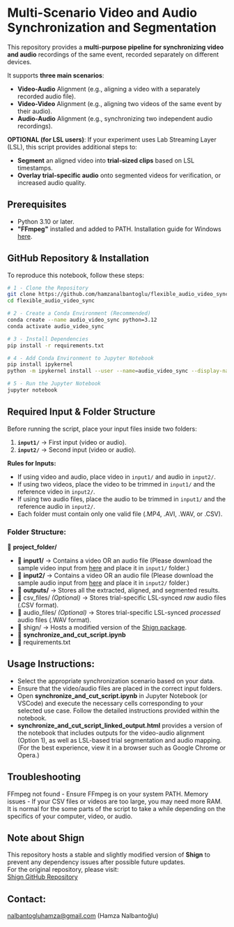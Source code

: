 # Multi-Scenario Video and Audio Synchronization and Segmentation

This repository provides a **multi-purpose pipeline for synchronizing video and audio** recordings of the same event, recorded separately on different devices.

It supports **three main scenarios**:

- **Video-Audio** Alignment (e.g., aligning a video with a separately recorded audio file).
- **Video-Video** Alignment (e.g., aligning two videos of the same event by their audio).
- **Audio-Audio** Alignment (e.g., synchronizing two independent audio recordings).

**OPTIONAL (for LSL users)**: If your experiment uses Lab Streaming Layer (LSL), this script provides additional steps to:

- **Segment** an aligned video into **trial-sized clips** based on LSL timestamps.
- **Overlay trial-specific audio** onto segmented videos for verification, or increased audio quality.

## Prerequisites
- Python 3.10 or later.
- **"FFmpeg"** installed and added to PATH. Installation guide for Windows 
  <a href="https://www.youtube.com/watch?v=mqY4Dl9SyHM" target="_blank">here</a>.

## GitHub Repository & Installation
To reproduce this notebook, follow these steps:

```bash
# 1 - Clone the Repository
git clone https://github.com/hamzanalbantoglu/flexible_audio_video_sync.git
cd flexible_audio_video_sync

# 2 - Create a Conda Environment (Recommended)
conda create --name audio_video_sync python=3.12
conda activate audio_video_sync

# 3 - Install Dependencies
pip install -r requirements.txt

# 4 - Add Conda Environment to Jupyter Notebook
pip install ipykernel
python -m ipykernel install --user --name=audio_video_sync --display-name "Python (audio_video_sync)"

# 5 - Run the Jupyter Notebook
jupyter notebook
```

## Required Input & Folder Structure

Before running the script, place your input files inside two folders:

1. **`input1/`** → First input (video or audio).  
2. **`input2/`** → Second input (video or audio).  

**Rules for Inputs:**

- If using video and audio, place video in ```input1/``` and audio in ```input2/```.
- If using two videos, place the video to be trimmed in ```input1/``` and the reference video in ```input2/```.
- If using two audio files, place the audio to be trimmed in ```input1/``` and the reference audio in ```input2/```.
- Each folder must contain only one valid file (.MP4, .AVI, .WAV, or .CSV).

### Folder Structure:

📁 **project_folder/**

- 📁 **input1/** → Contains a video OR an audio file (Please download the sample video input from <a href="https://drive.google.com/file/d/1cGx2WheZKp-XOkvrt-tfn-up0m7V1ifW/view?usp=sharing" target="_blank">here</a> and place it in ```input1/``` folder.)
- 📁 **input2/** → Contains a video OR an audio file (Please download the sample audio input from <a href="https://drive.google.com/file/d/15lRvcV6_iVn_KG4qk_3KA4Pse6im1WMA/view?usp=sharing" target="_blank">here</a> and place it in ```input2/``` folder.)
- 📁 **outputs/** → Stores all the extracted, aligned, and segmented results.  
- 📁 csv_files/ _(Optional)_ → Stores trial-specific LSL-synced *raw* audio files (.CSV format).  
- 📁 audio_files/ _(Optional)_ → Stores trial-specific LSL-synced *processed* audio files (.WAV format).  
- 📁 shign/ → Hosts a modified version of the  <a href="https://github.com/KnurpsBram/shign" target="_blank">Shign package</a>.  
- 📄 **synchronize_and_cut_script.ipynb**  
- 📄 requirements.txt  


## Usage Instructions:

- Select the appropriate synchronization scenario based on your data.
- Ensure that the video/audio files are placed in the correct input folders.
- Open **synchronize_and_cut_script.ipynb** in Jupyter Notebook (or VSCode) and execute the necessary cells corresponding to your selected use case. Follow the detailed instructions provided within the notebook.
- **synchronize_and_cut_script_linked_output.html** provides a version of the notebook that includes outputs for the video-audio alignment (Option 1), as well as LSL-based trial segmentation and audio mapping. (For the best experience, view it in a browser such as Google Chrome or Opera.)

## Troubleshooting
FFmpeg not found - Ensure FFmpeg is on your system PATH.
Memory issues - If your CSV files or videos are too large, you may need more RAM. It is normal for the some parts of the script to take a while depending on the specifics of your computer, video, or audio.

## **Note about Shign**   
This repository hosts a stable and slightly modified version of **Shign** to prevent any dependency issues after possible future updates.   
For the original repository, please visit:   
  <a href="https://github.com/KnurpsBram/shign" target="_blank">Shign GitHub Repository</a>

## Contact:
nalbantogluhamza@gmail.com (Hamza Nalbantoğlu)
